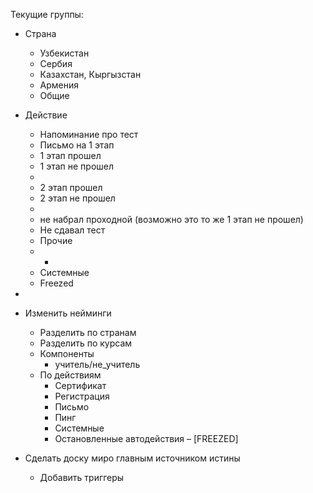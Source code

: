 
Текущие группы:

- Страна
	- Узбекистан
	- Сербия
	- Казахстан, Кыргызстан
	- Армения
	- Общие
- Действие
	- Напоминание про тест
	- Письмо на 1 этап
	- 1 этап прошел
	- 1 этап не прошел
	- 
	- 2 этап прошел
	- 2 этап не прошел
	- 
	- не набрал проходной (возможно это то же 1 этап не прошел)
	- Не сдавал тест
	- Прочие
	- -
	- Системные
	- Freezed
- 



- Изменить нейминги
	- Разделить по странам
	- Разделить по курсам
	- Компоненты
		- учитель/не_учитель
	- По действиям
		- Сертификат
		- Регистрация
		- Письмо
		- Пинг
		- Системные
		- Остановленные автодействия – \[FREEZED]
- Сделать доску миро главным источником истины
	- Добавить триггеры
